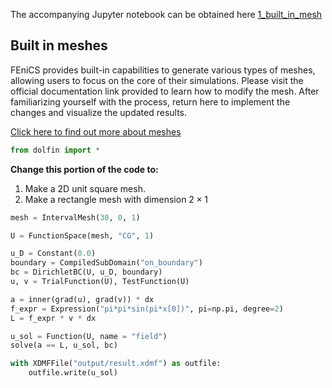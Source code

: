 The accompanying Jupyter notebook can be obtained here [1_built_in_mesh](../../../../../src/day-1/exercises/1_built_in_mesh.ipynb)

## Built in meshes

FEniCS provides built-in capabilities to generate various types of meshes, allowing users to focus on the core of their simulations. Please visit the official documentation link provided to learn how to modify the mesh. After familiarizing yourself with the process, return here to implement the changes and visualize the updated results.

[Click here to find out more about meshes](https://fenicsproject.org/olddocs/dolfin/latest/python/demos/built-in-meshes/demo_built-in-meshes.py.html)


```python
from dolfin import *
```

**Change this portion of the code to:**
1. Make a 2D unit square mesh.
2. Make a rectangle mesh with dimension $2 \times 1$


```python
mesh = IntervalMesh(30, 0, 1)
```


```python
U = FunctionSpace(mesh, "CG", 1)

u_D = Constant(0.0)
boundary = CompiledSubDomain("on_boundary")
bc = DirichletBC(U, u_D, boundary)
u, v = TrialFunction(U), TestFunction(U)

a = inner(grad(u), grad(v)) * dx
f_expr = Expression("pi*pi*sin(pi*x[0])", pi=np.pi, degree=2)
L = f_expr * v * dx

u_sol = Function(U, name = "field")
solve(a == L, u_sol, bc)

with XDMFFile("output/result.xdmf") as outfile:
    outfile.write(u_sol)
```


```python

```

